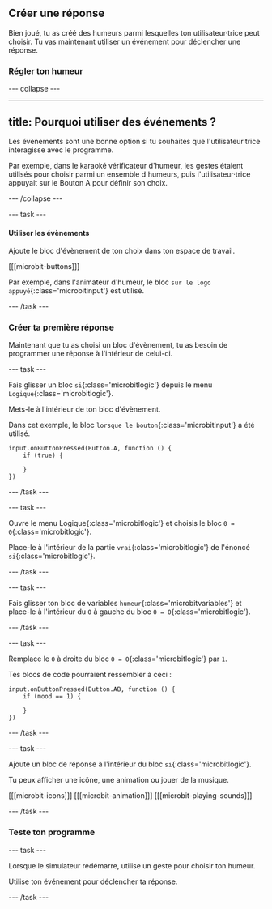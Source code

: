 ## Créer une réponse

Bien joué, tu as créé des humeurs parmi lesquelles ton utilisateur·trice peut choisir.
Tu vas maintenant utiliser un événement pour déclencher une réponse.

### Régler ton humeur

\--- collapse ---

---

## title: Pourquoi utiliser des événements ?

Les évènements sont une bonne option si tu souhaites que l'utilisateur·trice interagisse avec le programme.

Par exemple, dans le karaoké vérificateur d'humeur, les gestes étaient utilisés pour choisir parmi un ensemble d'humeurs, puis l'utilisateur·trice appuyait sur le Bouton A pour définir son choix.

\--- /collapse ---

\--- task ---

#### Utiliser les évènements

Ajoute le bloc d'évènement de ton choix dans ton espace de travail.

[[[microbit-buttons]]]

Par exemple, dans l'animateur d'humeur, le bloc `sur le logo appuyé`{:class='microbitinput'} est utilisé.

\--- /task ---

### Créer ta première réponse

Maintenant que tu as choisi un bloc d'évènement, tu as besoin de programmer une réponse à l'intérieur de celui-ci.

\--- task ---

Fais glisser un bloc `si`{:class='microbitlogic'} depuis le menu `Logique`{:class='microbitlogic'}.

Mets-le à l'intérieur de ton bloc d'évènement.

Dans cet exemple, le bloc `lorsque le bouton`{:class='microbitinput'} a été utilisé.

```microbit
input.onButtonPressed(Button.A, function () {
    if (true) {
    	
    }
})
```

\--- /task ---

\--- task ---

Ouvre le menu Logique{:class='microbitlogic'} et choisis le bloc `0 = 0`{:class='microbitlogic'}.

Place-le à l'intérieur de la partie `vrai`{:class='microbitlogic'} de l'énoncé `si`{:class='microbitlogic'}.

\--- /task ---

\--- task ---

Fais glisser ton bloc de variables `humeur`{:class='microbitvariables'} et place-le à l'intérieur du `0` à gauche du bloc `0 = 0`{:class='microbitlogic'}.

\--- /task ---

\--- task ---

Remplace le `0` à droite du bloc `0 = 0`{:class='microbitlogic'} par `1`.

Tes blocs de code pourraient ressembler à ceci :

```microbit
input.onButtonPressed(Button.AB, function () {
    if (mood == 1) {
    	
    }
})
```

\--- /task ---

\--- task ---

Ajoute un bloc de réponse à l'intérieur du bloc `si`{:class='microbitlogic'}.

Tu peux afficher une icône, une animation ou jouer de la musique.

[[[microbit-icons]]]
[[[microbit-animation]]]
[[[microbit-playing-sounds]]]

\--- /task ---

### Teste ton programme

\--- task ---

Lorsque le simulateur redémarre, utilise un geste pour choisir ton humeur.

Utilise ton événement pour déclencher ta réponse.

\--- /task ---
